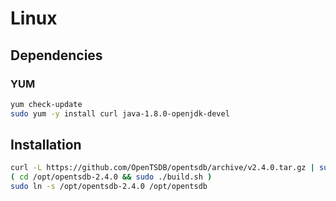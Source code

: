 # Linux

## Dependencies

### YUM

```sh
yum check-update
sudo yum -y install curl java-1.8.0-openjdk-devel
```

## Installation

```sh
curl -L https://github.com/OpenTSDB/opentsdb/archive/v2.4.0.tar.gz | sudo tar -xzC /opt
( cd /opt/opentsdb-2.4.0 && sudo ./build.sh )
sudo ln -s /opt/opentsdb-2.4.0 /opt/opentsdb
```
